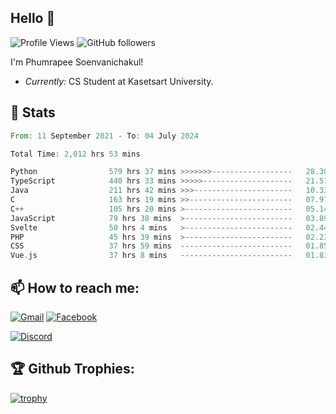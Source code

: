 
<h2>Hello 👋</h2> 

![Profile Views](https://komarev.com/ghpvc/?username=Homiez09&label=Profile%20views&color=0e75b6&style=flat)
![GitHub followers](https://img.shields.io/github/followers/HomieZ09.svg?style=social&label=Follow)


I'm Phumrapee Soenvanichakul!

- <i>Currently:</i> CS Student at Kasetsart University.

<h2>👀 Stats</h2>

<!--START_SECTION:waka-->

```rust
From: 11 September 2021 - To: 04 July 2024

Total Time: 2,012 hrs 53 mins

Python                579 hrs 37 mins >>>>>>>------------------   28.30 %
TypeScript            440 hrs 33 mins >>>>>--------------------   21.51 %
Java                  211 hrs 42 mins >>>----------------------   10.33 %
C                     163 hrs 19 mins >>-----------------------   07.97 %
C++                   105 hrs 20 mins >------------------------   05.14 %
JavaScript            79 hrs 38 mins  >------------------------   03.89 %
Svelte                50 hrs 4 mins   >------------------------   02.44 %
PHP                   45 hrs 39 mins  >------------------------   02.23 %
CSS                   37 hrs 59 mins  -------------------------   01.85 %
Vue.js                37 hrs 8 mins   -------------------------   01.81 %
```

<!--END_SECTION:waka-->

<h2>📫 How to reach me:</h2>

<a href="mailto:phumrapeesoen1@gmail.com">![Gmail](https://img.shields.io/badge/Gmail-D14836?style=for-the-badge&logo=gmail&logoColor=white)</a> 
<a href="https://web.facebook.com/phumrapee.soenvanichakul.3/">![Facebook](https://img.shields.io/badge/Facebook-4267B2?style=for-the-badge&logo=facebook&logoColor=white)</a>

<a href="https://discord.gg/EWnAEUtFVm">![Discord](https://discord.c99.nl/widget/theme-1/297740667784921089.png)</a> 

<h2>🏆 Github Trophies:</h2>

[![trophy](https://github-profile-trophy.vercel.app/?username=Homiez09&theme=discord&row=1)](https://github.com/ryo-ma/github-profile-trophy)
